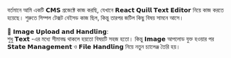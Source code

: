 বর্তমানে আমি একটি 𝗖𝗠𝗦 প্রজেক্টে কাজ করছি, যেখানে 𝗥𝗲𝗮𝗰𝘁 𝗤𝘂𝗶𝗹𝗹 𝗧𝗲𝘅𝘁 𝗘𝗱𝗶𝘁𝝾𝗿 নিয়ে কাজ করতে হয়েছে। শুরুতে সিম্পল টেক্সট বেইসড কাজ ছিল, কিন্তু তারপর জটিল কিছু বিষয় সামনে আসে।  
  
🔅 𝝞𝗺𝗮𝗴𝗲 𝗨𝗽𝗹𝝾𝗮𝗱 𝗮𝗻𝗱 𝗛𝗮𝗻𝗱𝗹𝗶𝗻𝗴:  
শুধু 𝗧𝗲𝘅𝘁 -এর মধ্যে সীমাবদ্ধ থাকলে হয়তো বিষয়টি সহজ হতো। কিন্তু 𝝞𝗺𝗮𝗴𝗲 আপলোড যুক্ত হওয়ার পর 𝗦𝘁𝗮𝘁𝗲 𝗠𝗮𝗻𝗮𝗴𝗲𝗺𝗲𝗻𝘁 ও 𝗙𝗶𝗹𝗲 𝗛𝗮𝗻𝗱𝗹𝗶𝗻𝗴 নিয়ে নতুন চ্যালেঞ্জ তৈরি হয়।  
  
